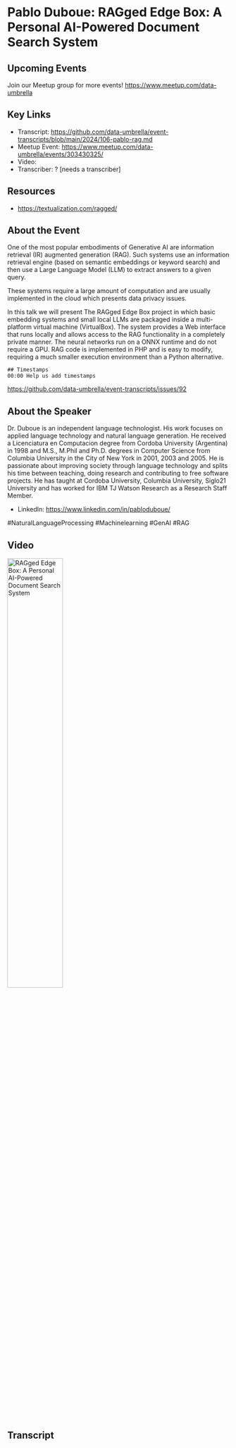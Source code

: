 # Pablo Duboue: RAGged Edge Box: A Personal AI-Powered Document Search System

## Upcoming Events
Join our Meetup group for more events!
https://www.meetup.com/data-umbrella

## Key Links
- Transcript: https://github.com/data-umbrella/event-transcripts/blob/main/2024/106-pablo-rag.md
- Meetup Event: https://www.meetup.com/data-umbrella/events/303430325/
- Video: 
- Transcriber:  ? [needs a transcriber]

## Resources
- https://textualization.com/ragged/

## About the Event
One of the most popular embodiments of Generative AI are information retrieval (IR) augmented generation (RAG). Such systems use an information retrieval engine (based on semantic embeddings or keyword search) and then use a Large Language Model (LLM) to extract answers to a given query.

These systems require a large amount of computation and are usually implemented in the cloud which presents data privacy issues.

In this talk we will present The RAGged Edge Box project in which basic embedding systems and small local LLMs are packaged inside a multi-platform virtual machine (VirtualBox). The system provides a Web interface that runs locally and allows access to the RAG functionality in a completely private manner. The neural networks run on a ONNX runtime and do not require a GPU. RAG code is implemented in PHP and is easy to modify, requiring a much smaller execution environment than a Python alternative.

```
## Timestamps
00:00 Help us add timestamps
```

https://github.com/data-umbrella/event-transcripts/issues/92


## About the Speaker
Dr. Duboue is an independent language technologist. His work focuses on applied language technology and natural language generation. He received a Licenciatura en Computacion degree from Cordoba University (Argentina) in 1998 and M.S., M.Phil and Ph.D. degrees in Computer Science from Columbia University in the City of New York in 2001, 2003 and 2005. He is passionate about improving society through language technology and splits his time between teaching, doing research and contributing to free software projects. He has taught at Cordoba University, Columbia University, Siglo21 University and has worked for IBM TJ Watson Research as a Research Staff Member.

- LinkedIn: https://www.linkedin.com/in/pabloduboue/

#NaturalLanguageProcessing #Machinelearning #GenAI #RAG


## Video
<a href="http://www.youtube.com/watch?feature=player_embedded&v=5V_MvnwTVwc" target="_blank"><img src="http://img.youtube.com/vi/5V_MvnwTVwc/0.jpg"
alt="RAGged Edge Box: A Personal AI-Powered Document Search System" width="50%" /></a>

## Transcript
